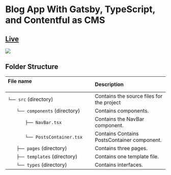 # Blog App With Gatsby, TypeScript, and Contentful as CMS

## [Live](https://contentful-gatsby-blog.surge.sh)
<img src="./preview/demo.gif">
  
## Folder Structure
| File name 　　　　　　　　　　　　　　| Description 　　|
| :--  | :--         |
| `└── src`  (directory) | Contains the source files for the project |
| `　　└── components` (directory) | Contains components. |
| `　　　　├── NavBar.tsx` | Contains the NavBar component. |
| `　　　　└── PostsContainer.tsx` | Contains Contains PostsContainer component. |
| `　　├── pages` (directory) | Contains three pages. |
| `　　├── templates` (directory) | Contains one template file. |
| `　　└── types` (directory) | Contains interfaces. ||